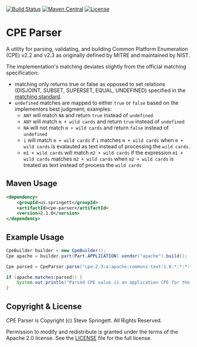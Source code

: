 [![Build Status](https://github.com/stevespringett/CPE-Parser/workflows/Maven%20CI/badge.svg)](https://github.com/stevespringett/CPE-Parser/actions?workflow=Maven+CI)
[![Maven Central](https://maven-badges.herokuapp.com/maven-central/us.springett/cpe-parser/badge.svg)](https://maven-badges.herokuapp.com/maven-central/us.springett/cpe-parser)
[![License](https://img.shields.io/badge/license-Apache%202.0-brightgreen.svg)][License]


CPE Parser
=========

A utility for parsing, validating, and building Common Platform Enumeration (CPE)
v2.2 and v2.3 as originally defined by MITRE and maintained by NIST.

The implementation's matching deviates slightly from the official matching 
specification:
- matching only returns true or false as opposed to set relations (DISJOINT, SUBSET, SUPERSET, EQUAL, UNDEFINED) specified in the [matching standard](https://nvlpubs.nist.gov/nistpubs/Legacy/IR/nistir7696.pdf).
- `undefined` matches are mapped to either `true` or `false` based on the implementors best judgment; examples: 
  - `ANY` will match `NA` and return `true` instead of `undefined`
  - `ANY` will match `m + wild cards` and return `true` instead of `undefined`
  - `NA` will not match `m + wild cards` and return `false` instead of `undefined`
  - `i` will match `m + wild cards` if `i` matches `m + wild cards` when `m + wild cards` is evalauted as text instead of processing the `wild cards`.
  - `m1 + wild cards` will match `m2 + wild cards` if the expression `m1 + wild cards` matches `m2 + wild cards` when `m2 + wild cards` is treated as text instead of process the `wild cards`


Maven Usage
-------------------

```xml
<dependency>
    <groupId>us.springett</groupId>
    <artifactId>cpe-parser</artifactId>
    <version>2.1.0</version>
</dependency>
```

Example Usage
-------------------

```java
CpeBuilder builder = new CpeBuilder();
Cpe apache = builder.part(Part.APPLICATION).vendor("apache").build();

Cpe parsed = CpeParser.parse("cpe:2.3:a:apache:commons-text:1.6:*:*:*:*:*:*:*");

if (apache.matches(parsed)) {
    System.out.println("Parsed CPE value is an application CPE for the vendor 'apache'");
}
```


Copyright & License
-------------------

CPE Parser is Copyright (c) Steve Springett. All Rights Reserved.

Permission to modify and redistribute is granted under the terms of the 
Apache 2.0 license. See the [LICENSE] file for the full license.

[License]: https://github.com/stevespringett/CPE-Parser/blob/master/LICENSE
